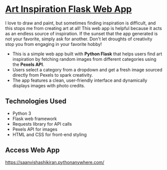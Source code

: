 # [Art Inspiration Flask Web App](https://saanvishashikiran.pythonanywhere.com/)

I love to draw and paint, but sometimes finding inspiration is difficult, and this stops me from creating art at all! This web app is helpful because it acts as an endless source of inspiration. If the sunset that the app generated is not your favorite, simply ask for another. Don't let droughts of creativity stop you from engaging in your favorite hobby!

- This is a simple web app built with **Python Flask** that helps users find art inspiration by fetching random images from different categories using the **Pexels API**.
- Users select a category from a dropdown and get a fresh image sourced directly from Pexels to spark creativity.
- The app features a clean, user-friendly interface and dynamically displays images with photo credits.

## Technologies Used

- Python 3
- Flask web framework
- Requests library for API calls
- Pexels API for images
- HTML and CSS for front-end styling

## Access Web App

https://saanvishashikiran.pythonanywhere.com/